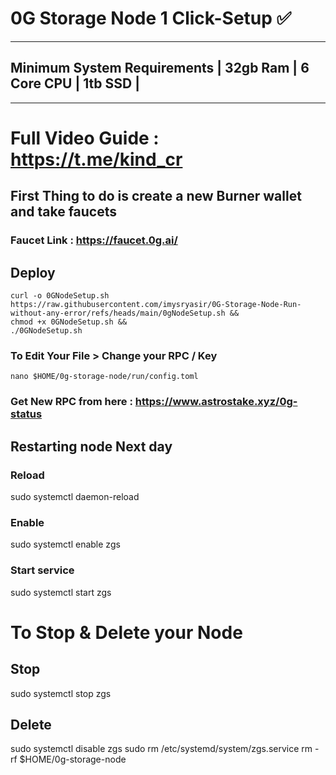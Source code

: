 # 0G Storage Node 1 Click-Setup ✅

---
## Minimum System Requirements | 32gb Ram | 6 Core CPU | 1tb SSD |

--- 

# Full Video Guide : https://t.me/kind_cr

## First Thing to do is create a new Burner wallet and take faucets
### Faucet Link : https://faucet.0g.ai/
## Deploy
```
curl -o 0GNodeSetup.sh https://raw.githubusercontent.com/imysryasir/0G-Storage-Node-Run-without-any-error/refs/heads/main/0gNodeSetup.sh &&
chmod +x 0GNodeSetup.sh &&
./0GNodeSetup.sh
```

### To Edit Your File > Change your RPC / Key
```
nano $HOME/0g-storage-node/run/config.toml
```
### Get New RPC from here : https://www.astrostake.xyz/0g-status


## Restarting node Next day

### Reload
sudo systemctl daemon-reload

### Enable
sudo systemctl enable zgs

### Start service
sudo systemctl start zgs


# To Stop & Delete your Node 

## Stop
 sudo systemctl stop zgs

## Delete
sudo systemctl disable zgs
sudo rm /etc/systemd/system/zgs.service
rm -rf $HOME/0g-storage-node



